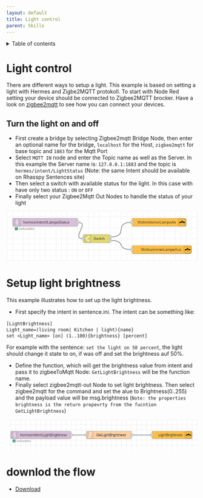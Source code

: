 ```yaml
---
layout: default
title: Light control
parent: Skills
---
```

<details close markdown="block">
  <summary>
    Table of contents
  </summary>
  {: .text-delta }
1. TOC
{:toc}
</details>

# Light control
There are different ways to setup a light. This example is based on setting a light with Hermes and Zigbe2MQTT protokoll.
To start with Node Red setting your device should be connected to Zigbee2MQTT brocker. Have a look on 
[zigbee2mqtt](/pages/knowledge/zigbee/zigbee2mqtt) to see how you can connect your devices.

## Turn the light on and off

- First create a bridge by selecting Zigbee2mqtt Bridge Node, then enter an optional name for the bridge, ``localhost`` for the Host, ``zigbee2mqtt`` for base topic and ``1883`` for the Mqtt Port
- Select ``MQTT IN`` node and enter the Topic name as well as the Server. In this example the Server name is: ``127.0.0.1:1883`` and the topic is ``hermes/intent/LightStatus`` (Note: the same Intent should be available on Rhasspy Sentences site)
- Then select a switch with available status for the light. In this case with have only two status : ``ON`` or ``OFF``
- Finally select your Zigbee2Mqtt Out Nodes to handle the status of your light

![setup light with Node_Red](../../assets/Setup_light_NodeRed.png)


# Setup light brightness

This example illustrates how to set up the light brightness.

- First specify the intent in sentence.ini. The intent can be something like:

```
[LightBrightness]
Light_name=(living room| Kitchen | light){name}
set <Light_name> [on] (1..100){brightness} [percent]
```
For example with the sentence: ``set the light on 50 percent``, the light should change it state to on, if was off and set the brightness auf 50%.
- Define the function, which will get the brightness value from intent and pass it to zigbeeToMqtt Node: `GetLightBrightness` will be the function name.
- Finally select 	zigbee2mqtt-out Node to set light brightness. Then select zigbee2mqtt for the command and set the alue to Brightness(0..255) and the payload value will be msg.brightness (`Note: the properties brightness is the return propevrty from the fucntion GetLightBrightness`)

![setup light brithness with Node_Red](../../assets/light_brightness.png)

# downlod the flow
- [Download](https://github.com/th-koeln-intia/ip-sprachassistent-team4/blob/master/flows/LightControl.json)

